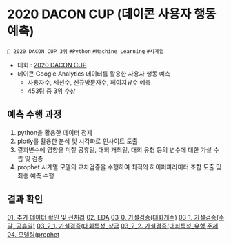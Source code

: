 # 2020 DACON CUP (데이콘 사용자 행동 예측)
`🥉 2020 DACON CUP 3위` `#Python` `#Machine Learning` `#시계열`

- 대회 : [2020 DACON CUP](https://dacon.io/competitions/official/235683/overview/description, "Dacon Link")
- 데이콘 Google Analytics 데이터를 활용한 사용자 행동 예측
	- 사용자수, 세션수, 신규방문자수, 페이지뷰수 예측
	- 453팀 중 3위 수상

## 예측 수행 과정
1. python을 활용한 데이터 정제 
2. plotly를 활용한 분석 및 시각화로 인사이트 도출
3. 결과변수에 영향을 미칠 공휴일, 대회 개최일, 대회 유형 등의 변수에 대한 가설 수립 및 검증
4. prophet 시계열 모델의 교차검증을 수행하여 최적의 하이퍼파라미터 조합 도출 및 최종 예측 수행

## 결과 확인
[01. 추가 데이터 확인 및 전처리](https://nbviewer.org/gist/ssujeong/10b893d3e32df2650b994d5a6fb88562)
[02. EDA](https://nbviewer.org/gist/ssujeong/2e75b886f605d1a997e4a8b423dbce45)
[03_0. 가설검증(대회개수)](https://nbviewer.org/gist/ssujeong/f134c824da2783b6a0f168295cd685c1)
[03_1. 가설검증(주말, 공휴일)](https://nbviewer.org/gist/ssujeong/f3ed76ddb6fad802ab7812700ef838c0)
[03_2_1. 가설검증(대회특성_상금](https://nbviewer.org/gist/ssujeong/00f03fa954072ce040d3c6022137e88c)
[03_2_2. 가설검증(대회특성_유형,주제](https://nbviewer.org/gist/ssujeong/37c1b5378b172281f44245941be1a6e9)
[04. 모델링(prophet](https://nbviewer.org/gist/ssujeong/13b86912ec4ab5fc86407acabf7bf83b)
